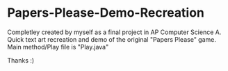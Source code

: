 # Papers-Please-Demo-Recreation

Completley created by myself as a final project in AP Computer Science A.
Quick text art recreation and demo of the original "Papers Please" game.
Main method/Play file is "Play.java"


Thanks :)
